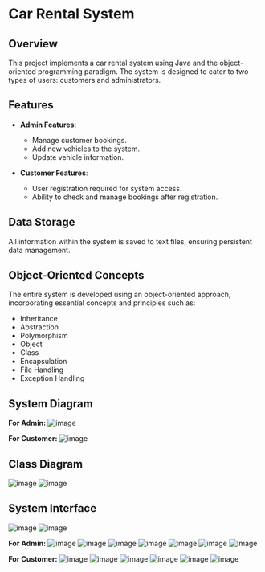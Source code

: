# Car Rental System 

## Overview

This project implements a car rental system using Java and the object-oriented programming paradigm. The system is designed to cater to two types of users: customers and administrators.

## Features

- **Admin Features**:
  - Manage customer bookings.
  - Add new vehicles to the system.
  - Update vehicle information.

- **Customer Features**:
  - User registration required for system access.
  - Ability to check and manage bookings after registration.

## Data Storage

All information within the system is saved to text files, ensuring persistent data management.

## Object-Oriented Concepts

The entire system is developed using an object-oriented approach, incorporating essential concepts and principles such as:
- Inheritance
- Abstraction
- Polymorphism
- Object
- Class
- Encapsulation
- File Handling
- Exception Handling

## System Diagram
**For Admin:**
![image](https://github.com/user-attachments/assets/80137f2f-a274-4a9d-bd07-eb34bbce0884)

**For Customer:**
![image](https://github.com/user-attachments/assets/8a7f8a9d-2450-48cb-a491-ee834dba80cb)

## Class Diagram
![image](https://github.com/user-attachments/assets/d89c0dff-8997-40e3-99ea-4f24c7c02e42)
![image](https://github.com/user-attachments/assets/5b88e1e7-2ede-4e7d-ac3b-4f95d10dd214)

## System Interface
![image](https://github.com/user-attachments/assets/f66fe300-301b-4e1f-b4cf-9ab08966a98c)
![image](https://github.com/user-attachments/assets/87a310db-1133-4f5f-9fd7-57bebac9475f)

**For Admin:**
![image](https://github.com/user-attachments/assets/303daf77-9c55-4c56-bed7-b6a5c2fc2e7e)
![image](https://github.com/user-attachments/assets/3788a9d2-e861-4716-9302-28cf7016cd80)
![image](https://github.com/user-attachments/assets/a4130c59-f470-48e5-b604-82514913add7)
![image](https://github.com/user-attachments/assets/ec01b7e3-559f-42c2-a72b-f5a87c6a5de1)
![image](https://github.com/user-attachments/assets/bd968739-a8ce-4b3d-9f35-6dc0e3a1b98b)
![image](https://github.com/user-attachments/assets/ac105913-3a21-4774-8da0-22665fc32cfc)
![image](https://github.com/user-attachments/assets/848fb8df-f1be-4758-903c-538b4e9c0f83)

**For Customer:**
![image](https://github.com/user-attachments/assets/07a4a0c1-3f9f-4afe-88e7-75ef6c603f76)
![image](https://github.com/user-attachments/assets/a4a7d67a-0989-43e0-bd04-259644a6ceef)
![image](https://github.com/user-attachments/assets/9bf01feb-21ce-4bf1-acc5-2dbd1c65b0b8)
![image](https://github.com/user-attachments/assets/0f5fac12-70b6-4917-97cb-13ac33e9a57d)
![image](https://github.com/user-attachments/assets/8a6d2272-adcd-4805-978a-60f0ea453474)
![image](https://github.com/user-attachments/assets/fa66a9c7-aa16-4cf9-9500-daaefd22e06a)












